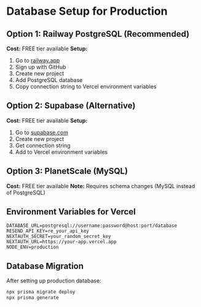 # Database Setup for Production

## Option 1: Railway PostgreSQL (Recommended)
**Cost:** FREE tier available
**Setup:**
1. Go to [railway.app](https://railway.app)
2. Sign up with GitHub
3. Create new project
4. Add PostgreSQL database
5. Copy connection string to Vercel environment variables

## Option 2: Supabase (Alternative)
**Cost:** FREE tier available
**Setup:**
1. Go to [supabase.com](https://supabase.com)
2. Create new project
3. Get connection string
4. Add to Vercel environment variables

## Option 3: PlanetScale (MySQL)
**Cost:** FREE tier available
**Note:** Requires schema changes (MySQL instead of PostgreSQL)

## Environment Variables for Vercel
```
DATABASE_URL=postgresql://username:password@host:port/database
RESEND_API_KEY=re_your_api_key
NEXTAUTH_SECRET=your_random_secret_key
NEXTAUTH_URL=https://your-app.vercel.app
NODE_ENV=production
```

## Database Migration
After setting up production database:
```bash
npx prisma migrate deploy
npx prisma generate
```
